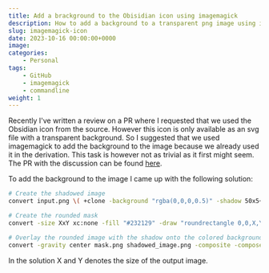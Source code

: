 ```yaml
---
title: Add a brackground to the Obisidian icon using imagemagick
description: How to add a background to a transparent png image using imagemagick on Linux
slug: imagemagick-icon
date: 2023-10-16 00:00:00+0000
image: 
categories:
    - Personal
tags:
    - GitHub
    - imagemagick
    - commandline
weight: 1
---
```


Recently I've written a review on a PR where I requested that we used the Obsidian icon from the source. However this icon is only available as an svg file with a transparent background. So I suggested that we used imagemagick to add the background to the image because we already used it in the derivation. This task is however not as trivial as it first might seem. The PR with the discussion can be found [here](https://github.com/nixOS/nixpkgs/pull/260553).

To add the background to the image I came up with the following solution:
```bash
# Create the shadowed image
convert input.png \( +clone -background "rgba(0,0,0,0.5)" -shadow 50x5+5+5 \) +swap -background none -layers merge +repage shadowed_image.png

# Create the rounded mask
convert -size XxY xc:none -fill "#232129" -draw "roundrectangle 0,0,X,Y,35,35" mask.png 

# Overlay the rounded image with the shadow onto the colored background
convert -gravity center mask.png shadowed_image.png -composite -compose SrcIn rounded.png
```

In the solution X and Y denotes the size of the output image.
